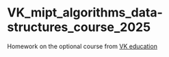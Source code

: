 # VK_mipt_algorithms_data-structures_course_2025
Homework on the optional course from [VK education](https://education.vk.company/)
